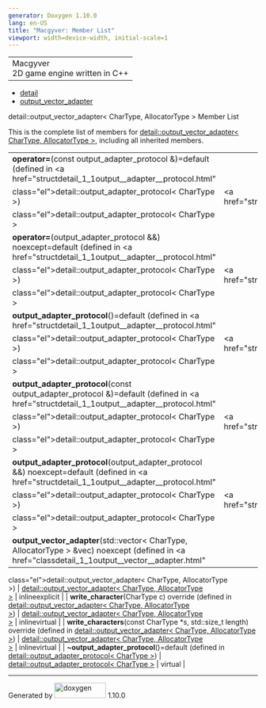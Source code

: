 ```yaml
---
generator: Doxygen 1.10.0
lang: en-US
title: "Macgyver: Member List"
viewport: width=device-width, initial-scale=1
---
```


<div id="top">

<div id="titlearea">

<table data-cellspacing="0" data-cellpadding="0">
<colgroup>
<col style="width: 100%" />
</colgroup>
<tbody>
<tr id="projectrow" class="odd">
<td id="projectalign"><div id="projectname">
Macgyver
</div>
<div id="projectbrief">
2D game engine written in C++
</div></td>
</tr>
</tbody>
</table>

</div>

<div id="main-nav">

</div>

<div id="nav-path" class="navpath">

- <a href="namespacedetail.html" class="el">detail</a>
- <a href="classdetail_1_1output__vector__adapter.html"
  class="el">output_vector_adapter</a>

</div>

</div>

<div class="header">

<div class="headertitle">

<div class="title">

detail::output_vector_adapter\< CharType, AllocatorType \> Member List

</div>

</div>

</div>

<div class="contents">

This is the complete list of members for
<a href="classdetail_1_1output__vector__adapter.html"
class="el">detail::output_vector_adapter&lt; CharType, AllocatorType
&gt;</a>, including all inherited members.

|                                                                                                                                                     |                                                                      |                                                                        |
|-----------------------------------------------------------------------------------------------------------------------------------------------------|----------------------------------------------------------------------|------------------------------------------------------------------------|
| **operator=**(const output_adapter_protocol &)=default (defined in <a href="structdetail_1_1output__adapter__protocol.html"                         
 class="el">detail::output_adapter_protocol&lt; CharType &gt;</a>)                                                                                    | <a href="structdetail_1_1output__adapter__protocol.html"             
                                                                                                                                                       class="el">detail::output_adapter_protocol&lt; CharType &gt;</a>      |                                                                        |
| **operator=**(output_adapter_protocol &&) noexcept=default (defined in <a href="structdetail_1_1output__adapter__protocol.html"                     
 class="el">detail::output_adapter_protocol&lt; CharType &gt;</a>)                                                                                    | <a href="structdetail_1_1output__adapter__protocol.html"             
                                                                                                                                                       class="el">detail::output_adapter_protocol&lt; CharType &gt;</a>      |                                                                        |
| **output_adapter_protocol**()=default (defined in <a href="structdetail_1_1output__adapter__protocol.html"                                          
 class="el">detail::output_adapter_protocol&lt; CharType &gt;</a>)                                                                                    | <a href="structdetail_1_1output__adapter__protocol.html"             
                                                                                                                                                       class="el">detail::output_adapter_protocol&lt; CharType &gt;</a>      |                                                                        |
| **output_adapter_protocol**(const output_adapter_protocol &)=default (defined in <a href="structdetail_1_1output__adapter__protocol.html"           
 class="el">detail::output_adapter_protocol&lt; CharType &gt;</a>)                                                                                    | <a href="structdetail_1_1output__adapter__protocol.html"             
                                                                                                                                                       class="el">detail::output_adapter_protocol&lt; CharType &gt;</a>      |                                                                        |
| **output_adapter_protocol**(output_adapter_protocol &&) noexcept=default (defined in <a href="structdetail_1_1output__adapter__protocol.html"       
 class="el">detail::output_adapter_protocol&lt; CharType &gt;</a>)                                                                                    | <a href="structdetail_1_1output__adapter__protocol.html"             
                                                                                                                                                       class="el">detail::output_adapter_protocol&lt; CharType &gt;</a>      |                                                                        |
| **output_vector_adapter**(std::vector\< CharType, AllocatorType \> &vec) noexcept (defined in <a href="classdetail_1_1output__vector__adapter.html" 
 class="el">detail::output_vector_adapter&lt; CharType, AllocatorType                                                                                 
 &gt;</a>)                                                                                                                                            | <a href="classdetail_1_1output__vector__adapter.html"                
                                                                                                                                                       class="el">detail::output_vector_adapter&lt; CharType, AllocatorType  
                                                                                                                                                       &gt;</a>                                                              | <span class="mlabel">inline</span><span class="mlabel">explicit</span> |
| **write_character**(CharType c) override (defined in <a href="classdetail_1_1output__vector__adapter.html"                                          
 class="el">detail::output_vector_adapter&lt; CharType, AllocatorType                                                                                 
 &gt;</a>)                                                                                                                                            | <a href="classdetail_1_1output__vector__adapter.html"                
                                                                                                                                                       class="el">detail::output_vector_adapter&lt; CharType, AllocatorType  
                                                                                                                                                       &gt;</a>                                                              | <span class="mlabel">inline</span><span class="mlabel">virtual</span>  |
| **write_characters**(const CharType \*s, std::size_t length) override (defined in <a href="classdetail_1_1output__vector__adapter.html"             
 class="el">detail::output_vector_adapter&lt; CharType, AllocatorType                                                                                 
 &gt;</a>)                                                                                                                                            | <a href="classdetail_1_1output__vector__adapter.html"                
                                                                                                                                                       class="el">detail::output_vector_adapter&lt; CharType, AllocatorType  
                                                                                                                                                       &gt;</a>                                                              | <span class="mlabel">inline</span><span class="mlabel">virtual</span>  |
| **~output_adapter_protocol**()=default (defined in <a href="structdetail_1_1output__adapter__protocol.html"                                         
 class="el">detail::output_adapter_protocol&lt; CharType &gt;</a>)                                                                                    | <a href="structdetail_1_1output__adapter__protocol.html"             
                                                                                                                                                       class="el">detail::output_adapter_protocol&lt; CharType &gt;</a>      | <span class="mlabel">virtual</span>                                    |

</div>

------------------------------------------------------------------------

<span class="small">Generated
by [<img src="doxygen.svg" class="footer" width="104" height="31"
alt="doxygen" />](https://www.doxygen.org/index.html) 1.10.0</span>
